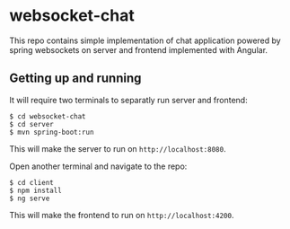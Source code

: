 # websocket-chat


This repo contains simple implementation of chat application powered by spring websockets on server and frontend implemented with Angular.

## Getting up and running

It will require two terminals to separatly run server and frontend:

```
$ cd websocket-chat
$ cd server
$ mvn spring-boot:run
```
This will make the server to run on `http://localhost:8080`.

Open another terminal and navigate to the repo:

```
$ cd client
$ npm install
$ ng serve
```
This will make the frontend to run on `http://localhost:4200`.